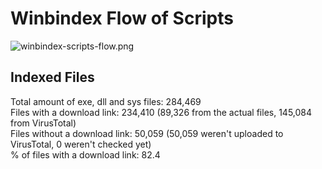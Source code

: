 # Winbindex Flow of Scripts

![winbindex-scripts-flow.png](winbindex-scripts-flow.png)

## Indexed Files

<!--FileStats-->
Total amount of exe, dll and sys files: 284,469  
Files with a download link: 234,410 (89,326 from the actual files, 145,084 from VirusTotal)  
Files without a download link: 50,059 (50,059 weren't uploaded to VirusTotal, 0 weren't checked yet)  
% of files with a download link: 82.4  
<!--/FileStats-->
